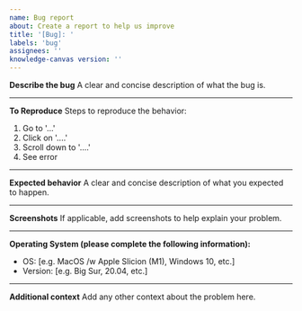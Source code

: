 ```yaml
---
name: Bug report
about: Create a report to help us improve
title: '[Bug]: '
labels: 'bug'
assignees: ''
knowledge-canvas version: ''
---
```


**Describe the bug**
A clear and concise description of what the bug is.

---

**To Reproduce**
Steps to reproduce the behavior:
1. Go to '...'
2. Click on '....'
3. Scroll down to '....'
4. See error

---

**Expected behavior**
A clear and concise description of what you expected to happen.

---

**Screenshots**
If applicable, add screenshots to help explain your problem.

---

**Operating System (please complete the following information):**
 - OS: [e.g. MacOS /w Apple Slicion (M1), Windows 10, etc.]
 - Version: [e.g. Big Sur, 20.04, etc.]

---

**Additional context**
Add any other context about the problem here.

